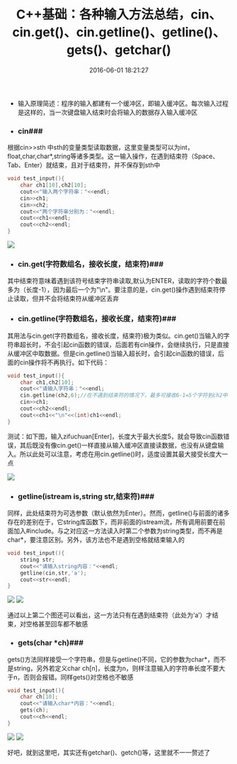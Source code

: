 ﻿---
title: C++基础：各种输入方法总结，cin、cin.get()、cin.getline()、getline()、gets()、getchar()
date: 2016-06-01 18:21:27
tags: C++
categories: C++
---

- 输入原理简述：程序的输入都建有一个缓冲区，即输入缓冲区。每次输入过程是这样的，当一次键盘输入结束时会将输入的数据存入输入缓冲区

- ### cin###

根据cin>>sth 中sth的变量类型读取数据，这里变量类型可以为int，float,char,char*,string等诸多类型。这一输入操作，在遇到结束符（Space、Tab、Enter）就结束，且对于结束符，并不保存到sth中

```cpp
void test_input(){  
    char ch1[10],ch2[10];  
    cout<<"输入两个字符串："<<endl;  
    cin>>ch1;  
    cin>>ch2;  
    cout<<"两个字符串分别为："<<endl;  
    cout<<ch1<<endl;  
    cout<<ch2<<endl;  
}  
```
![](http://img.blog.csdn.net/20140510165644250)

<!-- more -->

- ### cin.get(字符数组名，接收长度，结束符)###

其中结束符意味着遇到该符号结束字符串读取,默认为ENTER，读取的字符个数最多为（长度-1），因为最后一个为"\n"。要注意的是，cin.get()操作遇到结束符停止读取，但并不会将结束符从缓冲区丢弃


- ### cin.getline(字符数组名，接收长度，结束符)###

其用法与cin.get(字符数组名，接收长度，结束符)极为类似。cin.get()当输入的字符串超长时，不会引起cin函数的错误，后面若有cin操作，会继续执行，只是直接从缓冲区中取数据。但是cin.getline()当输入超长时，会引起cin函数的错误，后面的cin操作将不再执行。如下代码：

```cpp
void test_input(){  
    char ch1,ch2[10];  
    cout<<"请输入字符串："<<endl;  
    cin.getline(ch2,6);//在不遇到结束符的情况下，最多可接收6-1=5个字符到ch2中  
    cin>>ch1;  
    cout<<ch2<<endl;  
    cout<<ch1<<"\n"<<(int)ch1<<endl;  
}  
```

测试：如下图，输入zifuchuan[Enter]，长度大于最大长度5，就会导致cin函数错误，其后既没有像cin.get()一样直接从输入缓冲区直接读数据，也没有从键盘输入。所以此处可以注意，考虑在用cin.getline()时，适度设置其最大接受长度大一点

![](http://img.blog.csdn.net/20140511001809093)

- ### getline(istream is,string str,结束符)###

同样，此处结束符为可选参数（默认依然为Enter）。然而，getline()与前面的诸多存在的差别在于，它string库函数下，而非前面的istream流，所有调用前要在前面加入#include<string>。与之对应这一方法读入时第二个参数为string类型，而不再是char*，要注意区别。另外，该方法也不是遇到空格就结束输入的

```cpp
void test_input(){  
    string str;  
    cout<<"请输入string内容："<<endl;  
    getline(cin,str,'a');  
    cout<<str<<endl;  
}  
```

![](http://img.blog.csdn.net/20140511001924250)
![](http://img.blog.csdn.net/20140511001928703)

通过以上第二个图还可以看出，这一方法只有在遇到结束符（此处为‘a’）才结束，对空格甚至回车都不敏感


- ### gets(char *ch)###

gets()方法同样接受一个字符串，但是与getline()不同，它的参数为char*，而不是string，另外若定义char ch[n]，长度为n，则样注意输入的字符串长度不要大于n，否则会报错。同样gets()对空格也不敏感

```cpp
void test_input(){  
    char ch[10];  
    cout<<"请输入char*内容："<<endl;  
    gets(ch);  
    cout<<ch<<endl;  
}  
```

![](http://img.blog.csdn.net/20140511002001531)
![](http://img.blog.csdn.net/20140511002005640)

好吧，就到这里吧，其实还有getchar()、getch()等，这里就不一一赘述了